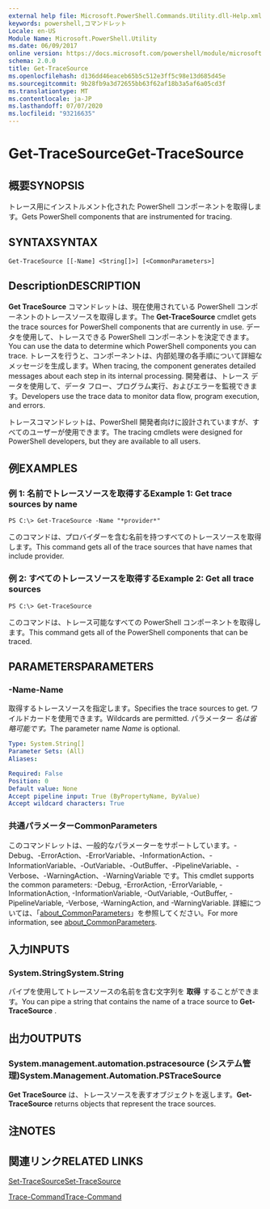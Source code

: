 ```yaml
---
external help file: Microsoft.PowerShell.Commands.Utility.dll-Help.xml
keywords: powershell,コマンドレット
Locale: en-US
Module Name: Microsoft.PowerShell.Utility
ms.date: 06/09/2017
online version: https://docs.microsoft.com/powershell/module/microsoft.powershell.utility/get-tracesource?view=powershell-6&WT.mc_id=ps-gethelp
schema: 2.0.0
title: Get-TraceSource
ms.openlocfilehash: d136dd46eaceb65b5c512e3ff5c98e13d685d45e
ms.sourcegitcommit: 9b28fb9a3d72655bb63f62af18b3a5af6a05cd3f
ms.translationtype: MT
ms.contentlocale: ja-JP
ms.lasthandoff: 07/07/2020
ms.locfileid: "93216635"
---
```

# <span data-ttu-id="12629-103">Get-TraceSource</span><span class="sxs-lookup"><span data-stu-id="12629-103">Get-TraceSource</span></span>

## <span data-ttu-id="12629-104">概要</span><span class="sxs-lookup"><span data-stu-id="12629-104">SYNOPSIS</span></span>
<span data-ttu-id="12629-105">トレース用にインストルメント化された PowerShell コンポーネントを取得します。</span><span class="sxs-lookup"><span data-stu-id="12629-105">Gets PowerShell components that are instrumented for tracing.</span></span>

## <span data-ttu-id="12629-106">SYNTAX</span><span class="sxs-lookup"><span data-stu-id="12629-106">SYNTAX</span></span>

```
Get-TraceSource [[-Name] <String[]>] [<CommonParameters>]
```

## <span data-ttu-id="12629-107">Description</span><span class="sxs-lookup"><span data-stu-id="12629-107">DESCRIPTION</span></span>

<span data-ttu-id="12629-108">**Get TraceSource** コマンドレットは、現在使用されている PowerShell コンポーネントのトレースソースを取得します。</span><span class="sxs-lookup"><span data-stu-id="12629-108">The **Get-TraceSource** cmdlet gets the trace sources for PowerShell components that are currently in use.</span></span>
<span data-ttu-id="12629-109">データを使用して、トレースできる PowerShell コンポーネントを決定できます。</span><span class="sxs-lookup"><span data-stu-id="12629-109">You can use the data to determine which PowerShell components you can trace.</span></span>
<span data-ttu-id="12629-110">トレースを行うと、コンポーネントは、内部処理の各手順について詳細なメッセージを生成します。</span><span class="sxs-lookup"><span data-stu-id="12629-110">When tracing, the component generates detailed messages about each step in its internal processing.</span></span>
<span data-ttu-id="12629-111">開発者は、トレース データを使用して、データ フロー、プログラム実行、およびエラーを監視できます。</span><span class="sxs-lookup"><span data-stu-id="12629-111">Developers use the trace data to monitor data flow, program execution, and errors.</span></span>

<span data-ttu-id="12629-112">トレースコマンドレットは、PowerShell 開発者向けに設計されていますが、すべてのユーザーが使用できます。</span><span class="sxs-lookup"><span data-stu-id="12629-112">The tracing cmdlets were designed for PowerShell developers, but they are available to all users.</span></span>

## <span data-ttu-id="12629-113">例</span><span class="sxs-lookup"><span data-stu-id="12629-113">EXAMPLES</span></span>

### <span data-ttu-id="12629-114">例 1: 名前でトレースソースを取得する</span><span class="sxs-lookup"><span data-stu-id="12629-114">Example 1: Get trace sources by name</span></span>

```
PS C:\> Get-TraceSource -Name "*provider*"
```

<span data-ttu-id="12629-115">このコマンドは、プロバイダーを含む名前を持つすべてのトレースソースを取得します。</span><span class="sxs-lookup"><span data-stu-id="12629-115">This command gets all of the trace sources that have names that include provider.</span></span>

### <span data-ttu-id="12629-116">例 2: すべてのトレースソースを取得する</span><span class="sxs-lookup"><span data-stu-id="12629-116">Example 2: Get all trace sources</span></span>

```
PS C:\> Get-TraceSource
```

<span data-ttu-id="12629-117">このコマンドは、トレース可能なすべての PowerShell コンポーネントを取得します。</span><span class="sxs-lookup"><span data-stu-id="12629-117">This command gets all of the PowerShell components that can be traced.</span></span>

## <span data-ttu-id="12629-118">PARAMETERS</span><span class="sxs-lookup"><span data-stu-id="12629-118">PARAMETERS</span></span>

### <span data-ttu-id="12629-119">-Name</span><span class="sxs-lookup"><span data-stu-id="12629-119">-Name</span></span>

<span data-ttu-id="12629-120">取得するトレースソースを指定します。</span><span class="sxs-lookup"><span data-stu-id="12629-120">Specifies the trace sources to get.</span></span>
<span data-ttu-id="12629-121">ワイルドカードを使用できます。</span><span class="sxs-lookup"><span data-stu-id="12629-121">Wildcards are permitted.</span></span>
<span data-ttu-id="12629-122">パラメーター *名は省略可能です。*</span><span class="sxs-lookup"><span data-stu-id="12629-122">The parameter name *Name* is optional.</span></span>

```yaml
Type: System.String[]
Parameter Sets: (All)
Aliases:

Required: False
Position: 0
Default value: None
Accept pipeline input: True (ByPropertyName, ByValue)
Accept wildcard characters: True
```

### <span data-ttu-id="12629-123">共通パラメーター</span><span class="sxs-lookup"><span data-stu-id="12629-123">CommonParameters</span></span>

<span data-ttu-id="12629-124">このコマンドレットは、一般的なパラメーターをサポートしています。-Debug、-ErrorAction、-ErrorVariable、-InformationAction、-InformationVariable、-OutVariable、-OutBuffer、-PipelineVariable、-Verbose、-WarningAction、-WarningVariable です。</span><span class="sxs-lookup"><span data-stu-id="12629-124">This cmdlet supports the common parameters: -Debug, -ErrorAction, -ErrorVariable, -InformationAction, -InformationVariable, -OutVariable, -OutBuffer, -PipelineVariable, -Verbose, -WarningAction, and -WarningVariable.</span></span> <span data-ttu-id="12629-125">詳細については、「[about_CommonParameters](https://go.microsoft.com/fwlink/?LinkID=113216)」を参照してください。</span><span class="sxs-lookup"><span data-stu-id="12629-125">For more information, see [about_CommonParameters](https://go.microsoft.com/fwlink/?LinkID=113216).</span></span>

## <span data-ttu-id="12629-126">入力</span><span class="sxs-lookup"><span data-stu-id="12629-126">INPUTS</span></span>

### <span data-ttu-id="12629-127">System.String</span><span class="sxs-lookup"><span data-stu-id="12629-127">System.String</span></span>

<span data-ttu-id="12629-128">パイプを使用してトレースソースの名前を含む文字列を **取得** することができます。</span><span class="sxs-lookup"><span data-stu-id="12629-128">You can pipe a string that contains the name of a trace source to **Get-TraceSource** .</span></span>

## <span data-ttu-id="12629-129">出力</span><span class="sxs-lookup"><span data-stu-id="12629-129">OUTPUTS</span></span>

### <span data-ttu-id="12629-130">System.management.automation.pstracesource (システム管理)</span><span class="sxs-lookup"><span data-stu-id="12629-130">System.Management.Automation.PSTraceSource</span></span>

<span data-ttu-id="12629-131">**Get TraceSource** は、トレースソースを表すオブジェクトを返します。</span><span class="sxs-lookup"><span data-stu-id="12629-131">**Get-TraceSource** returns objects that represent the trace sources.</span></span>

## <span data-ttu-id="12629-132">注</span><span class="sxs-lookup"><span data-stu-id="12629-132">NOTES</span></span>

## <span data-ttu-id="12629-133">関連リンク</span><span class="sxs-lookup"><span data-stu-id="12629-133">RELATED LINKS</span></span>

[<span data-ttu-id="12629-134">Set-TraceSource</span><span class="sxs-lookup"><span data-stu-id="12629-134">Set-TraceSource</span></span>](Set-TraceSource.md)

[<span data-ttu-id="12629-135">Trace-Command</span><span class="sxs-lookup"><span data-stu-id="12629-135">Trace-Command</span></span>](Trace-Command.md)
